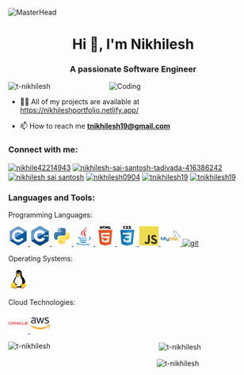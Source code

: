 ![MasterHead](https://user-images.githubusercontent.com/90236635/232446433-d5540fa2-fe28-4bb8-b929-cdb51fe61336.gif)

<h1 align="center">Hi 👋, I'm Nikhilesh</h1>
<h3 align="center">A passionate Software Engineer</h3>

<img align="right" alt="Coding" width="300" src="https://static.wixstatic.com/media/bbe642_62414e50bef34ce28db1afabf55f17ec~mv2.gif">

<p align="left"> <img src="https://komarev.com/ghpvc/?username=t-nikhilesh&label=Profile%20views&color=0e75b6&style=flat" alt="t-nikhilesh" /> </p>

- 👨‍💻 All of my projects are available at <a href="https://nikhileshportfolio.netlify.app/" target="_blank">https://nikhileshportfolio.netlify.app/</a>

- 📫 How to reach me **tnikhilesh19@gmail.com**

<h3 align="left">Connect with me:</h3>
<p align="left">
<a href="https://twitter.com/nikhile42214943" target="_blank"><img align="center" src="https://raw.githubusercontent.com/rahuldkjain/github-profile-readme-generator/master/src/images/icons/Social/twitter.svg" alt="nikhile42214943" height="30" width="40" /></a>
<a href="https://linkedin.com/in/nikhilesh-sai-santosh-tadivada-416386242" target="_blank"><img align="center" src="https://raw.githubusercontent.com/rahuldkjain/github-profile-readme-generator/master/src/images/icons/Social/linked-in-alt.svg" alt="nikhilesh-sai-santosh-tadivada-416386242" height="30" width="40" /></a>
<a href="https://fb.com/nikhilesh sai santosh" target="_blank"><img align="center" src="https://raw.githubusercontent.com/rahuldkjain/github-profile-readme-generator/master/src/images/icons/Social/facebook.svg" alt="nikhilesh sai santosh" height="30" width="40" /></a>
<a href="https://www.codechef.com/users/nikhilesh0904" target="_blank"><img align="center" src="https://cdn.jsdelivr.net/npm/simple-icons@3.1.0/icons/codechef.svg" alt="nikhilesh0904" height="30" width="40" /></a>
<a href="https://www.hackerrank.com/tnikhilesh19" target="_blank"><img align="center" src="https://raw.githubusercontent.com/rahuldkjain/github-profile-readme-generator/master/src/images/icons/Social/hackerrank.svg" alt="tnikhilesh19" height="30" width="40" /></a>
<a href="https://www.leetcode.com/tnikhilesh19" target="_blank"><img align="center" src="https://raw.githubusercontent.com/rahuldkjain/github-profile-readme-generator/master/src/images/icons/Social/leet-code.svg" alt="tnikhilesh19" height="30" width="40" /></a>
</p>

<h3 align="left">Languages and Tools:</h3>
<p>Programming Languages:</p>
<p align="left">
  <a href="https://www.cprogramming.com/" target="_blank" rel="noreferrer"> 
    <img src="https://raw.githubusercontent.com/devicons/devicon/master/icons/c/c-original.svg" alt="c" width="40" height="40"/> 
  </a> 
  <a href="https://www.w3schools.com/cpp/" target="_blank" rel="noreferrer"> 
    <img src="https://raw.githubusercontent.com/devicons/devicon/master/icons/cplusplus/cplusplus-original.svg" alt="cplusplus" width="40" height="40"/> 
  </a> 
  <a href="https://www.python.org" target="_blank" rel="noreferrer"> 
    <img src="https://raw.githubusercontent.com/devicons/devicon/master/icons/python/python-original.svg" alt="python" width="40" height="40"/> 
  </a> 
  <a href="https://www.java.com" target="_blank" rel="noreferrer"> 
    <img src="https://raw.githubusercontent.com/devicons/devicon/master/icons/java/java-original.svg" alt="java" width="40" height="40"/> 
  </a> 
  <a href="https://www.w3.org/html/" target="_blank" rel="noreferrer"> 
    <img src="https://raw.githubusercontent.com/devicons/devicon/master/icons/html5/html5-original-wordmark.svg" alt="html5" width="40" height="40"/> 
  </a> 
  <a href="https://www.w3schools.com/css/" target="_blank" rel="noreferrer"> 
    <img src="https://raw.githubusercontent.com/devicons/devicon/master/icons/css3/css3-original-wordmark.svg" alt="css3" width="40" height="40"/> 
  </a> 
  <a href="https://developer.mozilla.org/en-US/docs/Web/JavaScript" target="_blank" rel="noreferrer"> 
    <img src="https://raw.githubusercontent.com/devicons/devicon/master/icons/javascript/javascript-original.svg" alt="javascript" width="40" height="40"/> 
  </a> 
  <a href="https://www.mysql.com/" target="_blank" rel="noreferrer"> 
    <img src="https://raw.githubusercontent.com/devicons/devicon/master/icons/mysql/mysql-original-wordmark.svg" alt="mysql" width="40" height="40"/> 
  </a> 
  <a href="https://git-scm.com/" target="_blank" rel="noreferrer"> 
    <img src="https://www.vectorlogo.zone/logos/git-scm/git-scm-icon.svg" alt="git" width="40" height="40"/> 
  </a> 
  <P>Operating Systems: </P>
  <a href="https://www.linux.org/" target="_blank" rel="noreferrer"> 
    <img src="https://raw.githubusercontent.com/devicons/devicon/master/icons/linux/linux-original.svg" alt="linux" width="40" height="40"/> 
  </a> 
  <p>Cloud Technologies:</p>
  <a href="https://www.oracle.com/" target="_blank" rel="noreferrer"> 
    <img src="https://raw.githubusercontent.com/devicons/devicon/master/icons/oracle/oracle-original.svg" alt="oracle" width="40" height="40"/> 
  </a> 
  <a href="https://aws.amazon.com" target="main" rel="noreferrer"> 
    <img src="https://raw.githubusercontent.com/devicons/devicon/master/icons/amazonwebservices/amazonwebservices-original-wordmark.svg" alt="aws" width="40" height="40"/> 
  </a> 
</p>

<p><img align="left" src="https://github-readme-stats.vercel.app/api/top-langs?username=t-nikhilesh&show_icons=true&locale=en&layout=compact" alt="t-nikhilesh" width="300" height="200"/></p>

<p>&nbsp;<img align="center" src="https://github-readme-stats.vercel.app/api?username=t-nikhilesh&show_icons=true&locale=en" alt="t-nikhilesh" width="500" height="200"/></p>

<p><img align="center" src="https://github-readme-streak-stats.herokuapp.com/?user=t-nikhilesh" alt="t-nikhilesh" width="500" height="200"/></p>
